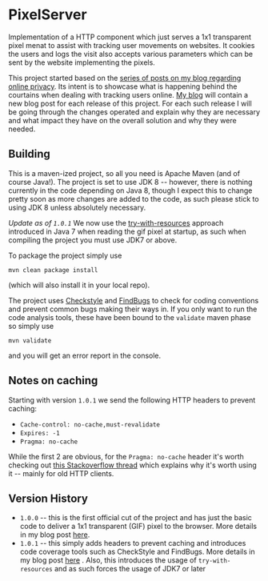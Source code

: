 PixelServer
===========

Implementation of a HTTP component which just serves a 1x1 transparent pixel menat to assist with tracking user movements on websites.
It cookies the users and logs the visit also accepts various parameters which can be sent by the website implementing the pixels.

This project started based on the [series of posts on my blog regarding online privacy](http://liviutudor.com/2014/09/11/tracking-users-online-part-1/). Its intent is to showcase what is happening behind the courtains when dealing with tracking users online.
[My blog](http://liviutudor.com) will contain a new blog post for each release of this project. For each such release I will be going through the changes operated and explain why they are necessary and what impact they have on the overall solution and why they were needed.


Building
--------

This is a maven-ized project, so all you need is Apache Maven (and of course Java!). The project is set to use JDK 8 -- however, there is nothing currently in the code depending on Java 8, though I expect this to change pretty soon as more changes are added to the code, as such please stick to using JDK 8 unless absolutely necessary.

*Update as of `1.0.1`* We now use the [try-with-resources](http://docs.oracle.com/javase/tutorial/essential/exceptions/tryResourceClose.html) approach introduced in Java 7 when reading the gif pixel at startup, as such when compiling the project you must use JDK7 or above.

To package the project simply use

```
mvn clean package install
```

(which will also install it in your local repo).

The project uses [Checkstyle](http://maven.apache.org/plugins/maven-checkstyle-plugin/) and [FindBugs](http://mojo.codehaus.org/findbugs-maven-plugin/) to check for coding conventions and prevent common bugs making their ways in. If you only want to run the code analysis tools, these have been bound to the `validate` maven phase so simply use

```
mvn validate
```

and you will get an error report in the console.


Notes on caching
----------------

Starting with version `1.0.1` we send the following HTTP headers to prevent caching:
* `Cache-control: no-cache,must-revalidate`
* `Expires: -1`
* `Pragma: no-cache`

While the first 2 are obvious, for the `Pragma: no-cache` header it's worth checking out [this Stackoverflow thread](http://stackoverflow.com/questions/10314174/difference-between-pragma-and-cache-control-headers) which explains why it's worth using it -- mainly for old HTTP clients.


Version History
---------------

* `1.0.0` -- this is the first official cut of the project and has just the basic code to deliver a 1x1 transparent (GIF) pixel to the browser. More details in my blog post [here](http://liviutudor.com/2014/09/22/tracking-users-online-part-2/).
* `1.0.1` -- this simply adds headers to prevent caching and introduces code coverage tools such as CheckStyle and FindBugs. More details in my blog post [here]() . Also, this introduces the usage of `try-with-resources` and as such forces the usage of JDK7 or later

